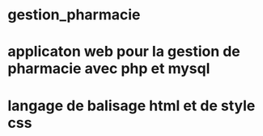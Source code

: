 # gestion_pharmacie
# applicaton web pour la gestion de pharmacie avec php et mysql
# langage de balisage html et de style css
